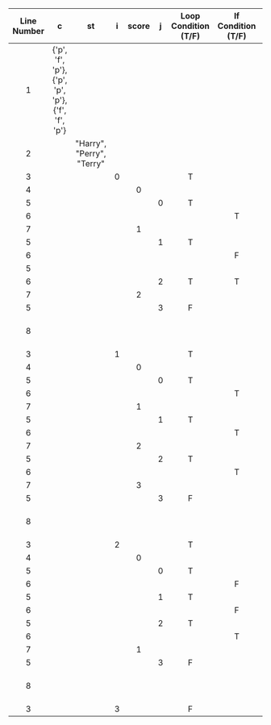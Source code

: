 Line Number |                         c                         |              st           | i | score | j | Loop Condition (T/F) | If Condition (T/F) | Output
:----------:|:-------------------------------------------------:|:-------------------------:|:-:|:-----:|:-:|:--------------------:|:------------------:|:-----:
1           | {'p', 'f', 'p'}, {'p', 'p', 'p'}, {'f', 'f', 'p'} |                           |   |       |   |                      |                    | 
2           |                                                   | "Harry", "Perry", "Terry" |   |       |   |                      |                    |
3           |                                                   |                           | 0 |       |   |          T           |                    |
4           |                                                   |                           |   |   0   |   |                      |                    |
5           |                                                   |                           |   |       | 0 |          T           |                    |
6           |                                                   |                           |   |       |   |                      |         T          |
7           |                                                   |                           |   |   1   |   |                      |                    |
5           |                                                   |                           |   |       | 1 |          T           |                    |
6           |                                                   |                           |   |       |   |                      |         F          |
5           |                                                   |                           |   |       |   |                      |                    |
6           |                                                   |                           |   |       | 2 |          T           |         T          |
7           |                                                   |                           |   |   2   |   |                      |                    |
5           |                                                   |                           |   |       | 3 |          F           |                    |
8           |                                                   |                           |   |       |   |                      |                    | Harry's score is 2
3           |                                                   |                           | 1 |       |   |          T           |                    |
4           |                                                   |                           |   |   0   |   |                      |                    |
5           |                                                   |                           |   |       | 0 |          T           |                    |
6           |                                                   |                           |   |       |   |                      |          T         |
7           |                                                   |                           |   |   1   |   |                      |                    |
5           |                                                   |                           |   |       | 1 |          T           |                    |
6           |                                                   |                           |   |       |   |                      |          T         |
7           |                                                   |                           |   |   2   |   |                      |                    |
5           |                                                   |                           |   |       | 2 |          T           |                    |
6           |                                                   |                           |   |       |   |                      |          T         |
7           |                                                   |                           |   |   3   |   |                      |                    |
5           |                                                   |                           |   |       | 3 |          F           |                    |
8           |                                                   |                           |   |       |   |                      |                    | Perry's score is 3
3           |                                                   |                           | 2 |       |   |          T           |                    |
4           |                                                   |                           |   |   0   |   |                      |                    |
5           |                                                   |                           |   |       | 0 |          T           |                    |
6           |                                                   |                           |   |       |   |                      |          F         |
5           |                                                   |                           |   |       | 1 |          T           |                    |
6           |                                                   |                           |   |       |   |                      |          F         |
5           |                                                   |                           |   |       | 2 |          T           |                    |
6           |                                                   |                           |   |       |   |                      |          T         |
7           |                                                   |                           |   |   1   |   |                      |                    |
5           |                                                   |                           |   |       | 3 |          F           |                    |
8           |                                                   |                           |   |       |   |                      |                    | Terry's score is 1
3           |                                                   |                           | 3 |       |   |          F           |                    |

            
